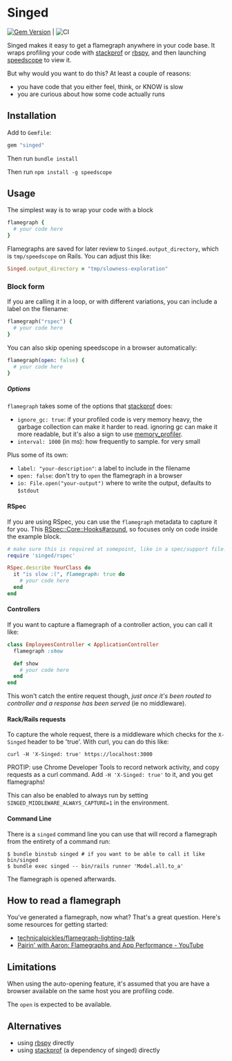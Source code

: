 # Singed


[![Gem Version](https://badge.fury.io/rb/singed.svg)](https://badge.fury.io/rb/singed)  | ![CI](https://github.com/rubyatscale/singed/actions/workflows/build.yml/badge.svg?event=push)


Singed makes it easy to get a flamegraph anywhere in your code base. It wraps profiling your code with [stackprof](https://github.com/tmm1/stackprof) or [rbspy](https://github.com/rbspy/rbspy), and then launching [speedscope](https://github.com/jlfwong/speedscope) to view it.

But why would you want to do this? At least a couple of reasons:

- you have code that you either feel, think, or KNOW is slow
- you are curious about how some code actually runs

## Installation

Add to `Gemfile`:

```ruby
gem "singed"
```

Then run `bundle install`

Then run `npm install -g speedscope`

## Usage

The simplest way is to wrap your code with a block

```ruby
flamegraph {
  # your code here
}
```

Flamegraphs are saved for later review to `Singed.output_directory`, which is `tmp/speedscope` on Rails. You can adjust this like:

```ruby
Singed.output_directory = "tmp/slowness-exploration"
```

### Block form
If you are calling it in a loop, or with different variations, you can include a label on the filename:

```ruby
flamegraph("rspec") {
  # your code here
}
```

You can also skip opening speedscope in a browser automatically:

```ruby
flamegraph(open: false) {
  # your code here
}
```

##### Options

`flamegraph` takes some of the options that [stackprof]() does:

- `ignore_gc: true`: if your profiled code is very memory heavy, the garbage collection can make it harder to read. ignoring gc can make it more readable, but it's also a sign to use [memory_profiler](https://github.com/SamSaffron/memory_profiler).
- `interval: 1000` (in ms): how frequently to sample. for very small 

Plus some of its own:

- `label: "your-description"`: a label to include in the filename
- `open: false`: don't try to `open` the flamegraph in a browser
- `io: File.open("your-output")` where to write the output, defaults to `$stdout`

#### RSpec

If you are using RSpec, you can use the `flamegraph` metadata to capture it for you. This [RSpec::Core::Hooks#around](https://rubydoc.info/gems/rspec-core/RSpec%2FCore%2FHooks:around), so focuses only on code inside the example block.

```ruby
# make sure this is required at somepoint, like in a spec/support file!
require 'singed/rspec' 

RSpec.describe YourClass do
  it "is slow :(", flamegraph: true do
    # your code here
  end
end
```

#### Controllers

If you want to capture a flamegraph of a controller action, you can call it like:

```ruby
class EmployeesController < ApplicationController
  flamegraph :show

  def show
    # your code here
  end
end
```

This won't catch the entire request though, _just once it's been routed to controller and a response has been served_ (ie no middleware).

#### Rack/Rails requests

To capture the whole request, there is a middleware which checks for the  `X-Singed` header to be 'true'. With curl, you can do this like:

```shell
curl -H 'X-Singed: true' https://localhost:3000
```

PROTIP: use Chrome Developer Tools to record network activity, and copy requests as a curl command. Add `-H 'X-Singed: true'` to it, and you get flamegraphs!

This can also be enabled to always run by setting `SINGED_MIDDLEWARE_ALWAYS_CAPTURE=1`  in the environment.

#### Command Line

There is a `singed` command line you can use that will record a flamegraph from the entirety of a command run:

```shell
$ bundle binstub singed # if you want to be able to call it like bin/singed
$ bundle exec singed -- bin/rails runner 'Model.all.to_a'
```

The flamegraph is opened afterwards.

## How to read a flamegraph

You've generated a flamegraph, now what? That's a great question. Here's some resources for getting started:

- [technicalpickles/flamegraph-lighting-talk](https://github.com/technicalpickles/flamegraph-lighting-talk)
- [Pairin' with Aaron: Flamegraphs and App Performance - YouTube](https://www.youtube.com/watch?v=9nvX3OHykGQ)

## Limitations

When using the auto-opening feature, it's assumed that you are have a browser available on the same host you are profiling code.

The `open` is expected to be available.

## Alternatives

- using [rbspy](https://rbspy.github.io/) directly
- using [stackprof](https://github.com/tmm1/stackprof) (a dependency of singed) directly
